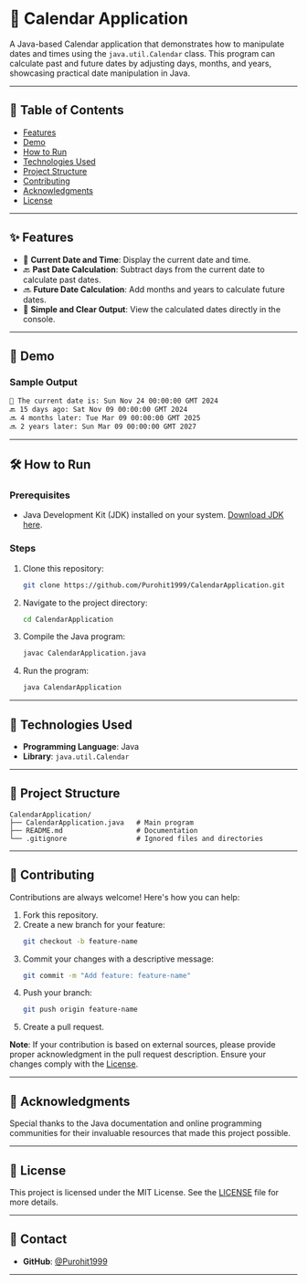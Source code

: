 
# 📅 Calendar Application

A Java-based Calendar application that demonstrates how to manipulate dates and times using the `java.util.Calendar` class. This program can calculate past and future dates by adjusting days, months, and years, showcasing practical date manipulation in Java.

---

## 📜 Table of Contents
- [Features](#features)
- [Demo](#demo)
- [How to Run](#how-to-run)
- [Technologies Used](#technologies-used)
- [Project Structure](#project-structure)
- [Contributing](#contributing)
- [Acknowledgments](#acknowledgments)
- [License](#license)

---

## ✨ Features
- 📅 **Current Date and Time**: Display the current date and time.
- 🔙 **Past Date Calculation**: Subtract days from the current date to calculate past dates.
- 🔜 **Future Date Calculation**: Add months and years to calculate future dates.
- 📖 **Simple and Clear Output**: View the calculated dates directly in the console.

---

## 🎥 Demo

### Sample Output
```bash
📅 The current date is: Sun Nov 24 00:00:00 GMT 2024
🔙 15 days ago: Sat Nov 09 00:00:00 GMT 2024
🔜 4 months later: Tue Mar 09 00:00:00 GMT 2025
🔜 2 years later: Sun Mar 09 00:00:00 GMT 2027
```

---

## 🛠️ How to Run

### Prerequisites
- Java Development Kit (JDK) installed on your system. [Download JDK here](https://www.oracle.com/java/technologies/javase-downloads.html).

### Steps
1. Clone this repository:
   ```bash
   git clone https://github.com/Purohit1999/CalendarApplication.git
   ```
2. Navigate to the project directory:
   ```bash
   cd CalendarApplication
   ```
3. Compile the Java program:
   ```bash
   javac CalendarApplication.java
   ```
4. Run the program:
   ```bash
   java CalendarApplication
   ```

---

## 🚀 Technologies Used
- **Programming Language**: Java
- **Library**: `java.util.Calendar`

---

## 📂 Project Structure
```plaintext
CalendarApplication/
├── CalendarApplication.java   # Main program
├── README.md                  # Documentation
└── .gitignore                 # Ignored files and directories
```

---

## 🤝 Contributing
Contributions are always welcome! Here's how you can help:
1. Fork this repository.
2. Create a new branch for your feature:
   ```bash
   git checkout -b feature-name
   ```
3. Commit your changes with a descriptive message:
   ```bash
   git commit -m "Add feature: feature-name"
   ```
4. Push your branch:
   ```bash
   git push origin feature-name
   ```
5. Create a pull request.

**Note**: If your contribution is based on external sources, please provide proper acknowledgment in the pull request description. Ensure your changes comply with the [License](#license).

---

## 🙏 Acknowledgments
Special thanks to the Java documentation and online programming communities for their invaluable resources that made this project possible.

---

## 📜 License
This project is licensed under the MIT License. See the [LICENSE](https://github.com/Purohit1999/CalendarApplication/blob/main/LICENSE) file for more details.

---

## 📧 Contact
- **GitHub**: [@Purohit1999](https://github.com/Purohit1999)


---
